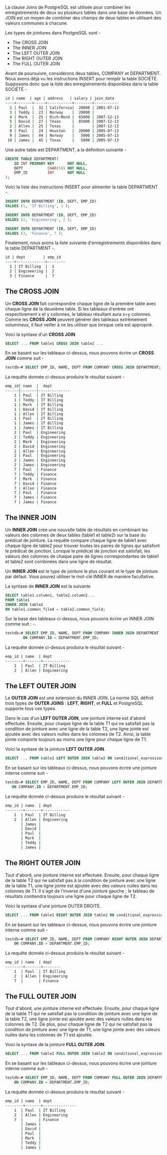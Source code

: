 La clause Joins de PostgreSQL est utilisée pour combiner les enregistrements de deux ou plusieurs tables dans une base de données. Un JOIN est un moyen de combiner des champs de deux tables en utilisant des valeurs communes à chacune.

Les types de jointures dans PostgreSQL sont -

- The CROSS JOIN
- The INNER JOIN
- The LEFT OUTER JOIN
- The RIGHT OUTER JOIN
- The FULL OUTER JOIN

Avant de poursuivre, considérons deux tables, COMPANY et DEPARTMENT. Nous avons déjà vu les instructions INSERT pour remplir la table SOCIÉTÉ. Supposons donc que la liste des enregistrements disponibles dans la table SOCIÉTÉ -

```bash
id | name  | age | address   | salary | join_date
----+-------+-----+-----------+--------+-----------
  1 | Paul  |  32 | California|  20000 | 2001-07-13
  3 | Teddy |  23 | Norway    |  20000 |
  4 | Mark  |  25 | Rich-Mond |  65000 | 2007-12-13
  5 | David |  27 | Texas     |  85000 | 2007-12-13
  2 | Allen |  25 | Texas     |        | 2007-12-13
  8 | Paul  |  24 | Houston   |  20000 | 2005-07-13
  9 | James |  44 | Norway    |   5000 | 2005-07-13
 10 | James |  45 | Texas     |   5000 | 2005-07-13
```

Une autre table est DEPARTMENT, a la définition suivante -

```sql
CREATE TABLE DEPARTMENT(
    ID INT PRIMARY KEY      NOT NULL,
    DEPT           CHAR(50) NOT NULL,
    EMP_ID         INT      NOT NULL
);
```

Voici la liste des instructions INSERT pour alimenter la table DEPARTMENT -.

```sql
INSERT INTO DEPARTMENT (ID, DEPT, EMP_ID)
VALUES (1, 'IT Billing', 1 );

INSERT INTO DEPARTMENT (ID, DEPT, EMP_ID)
VALUES (2, 'Engineering', 2 );

INSERT INTO DEPARTMENT (ID, DEPT, EMP_ID)
VALUES (3, 'Finance', 7 );
```

Finalement, nous avons la liste suivante d'enregistrements disponibles dans la table DEPARTMENT -.

```bash
id | dept        | emp_id
----+-------------+--------
  1 | IT Billing  |  1
  2 | Engineering |  2
  3 | Finance     |  7
```

## The CROSS JOIN

Un **CROSS JOIN** fait correspondre chaque ligne de la première table avec chaque ligne de la deuxième table. Si les tableaux d'entrée ont respectivement x et y colonnes, le tableau résultant aura x+y colonnes. Comme les **CROSS JOIN** peuvent générer des tableaux extrêmement volumineux, il faut veiller à ne les utiliser que lorsque cela est approprié.

Voici la syntaxe d'un **CROSS JOIN**

```sql
SELECT ... FROM table1 CROSS JOIN table2 ...
```

En se basant sur les tableaux ci-dessus, nous pouvons écrire un **CROSS JOIN** comme suit -

```sql
testdb=# SELECT EMP_ID, NAME, DEPT FROM COMPANY CROSS JOIN DEPARTMENT;
```

La requête donnée ci-dessus produira le résultat suivant -

```bash
emp_id| name  |  dept
------|-------|--------------
    1 | Paul  | IT Billing
    1 | Teddy | IT Billing
    1 | Mark  | IT Billing
    1 | David | IT Billing
    1 | Allen | IT Billing
    1 | Paul  | IT Billing
    1 | James | IT Billing
    1 | James | IT Billing
    2 | Paul  | Engineering
    2 | Teddy | Engineering
    2 | Mark  | Engineering
    2 | David | Engineering
    2 | Allen | Engineering
    2 | Paul  | Engineering
    2 | James | Engineering
    2 | James | Engineering
    7 | Paul  | Finance
    7 | Teddy | Finance
    7 | Mark  | Finance
    7 | David | Finance
    7 | Allen | Finance
    7 | Paul  | Finance
    7 | James | Finance
    7 | James | Finance
```

## The INNER JOIN

Un **INNER JOIN** crée une nouvelle table de résultats en combinant les valeurs des colonnes de deux tables (table1 et table2) sur la base du prédicat de jointure. La requête compare chaque ligne de table1 avec chaque ligne de table2 pour trouver toutes les paires de lignes qui satisfont le prédicat de jonction. Lorsque le prédicat de jonction est satisfait, les valeurs des colonnes de chaque paire de lignes correspondantes de table1 et table2 sont combinées dans une ligne de résultat.

Un **INNER JOIN** est le type de jointure le plus courant et le type de jointure par défaut. Vous pouvez utiliser le mot-clé INNER de manière facultative.

La syntaxe de **INNER JOIN** est la suivante

```sql
SELECT table1.column1, table2.column2...
FROM table1
INNER JOIN table2
ON table1.common_filed = table2.common_field;
```

Sur la base des tableaux ci-dessus, nous pouvons écrire un INNER JOIN comme suit : -.

```sql
testdb=# SELECT EMP_ID, NAME, DEPT FROM COMPANY INNER JOIN DEPARTMENT
        ON COMPANY.ID = DEPARTMENT.EMP_ID;
```

La requête donnée ci-dessus produira le résultat suivant -

```bash
emp_id | name  | dept
--------+-------+------------
    1  | Paul  | IT Billing
    2  | Allen | Engineering
```

## The LEFT OUTER JOIN

Le **OUTER JOIN** est une extension du INNER JOIN. La norme SQL définit trois types de **OUTER JOINS** : **LEFT**, **RIGHT**, et **FULL** et PostgreSQL supporte tous ces types.

Dans le cas d'un **LEFT OUTER JOIN**, une jointure interne est d'abord effectuée. Ensuite, pour chaque ligne de la table T1 qui ne satisfait pas la condition de jointure avec une ligne de la table T2, une ligne jointe est ajoutée avec des valeurs nulles dans les colonnes de T2. Ainsi, la table jointe comporte toujours au moins une ligne pour chaque ligne de T1.

Voici la syntaxe de la jointure **LEFT OUTER JOIN**.

```sql
SELECT ... FROM table1 LEFT OUTER JOIN table2 ON conditional_expression ...
```

En se basant sur les tableaux ci-dessus, nous pouvons écrire une jointure interne comme suit -

```sql
testdb=# SELECT EMP_ID, NAME, DEPT FROM COMPANY LEFT OUTER JOIN DEPARTMENT
   ON COMPANY.ID = DEPARTMENT.EMP_ID;
```

La requête donnée ci-dessus produira le résultat suivant -

```bash
emp_id | name  | dept
--------+-------+------------
    1  | Paul  | IT Billing
    2  | Allen | Engineering
       | James |
       | David |
       | Paul  |
       | Mark  |
       | Teddy |
       | James |
```

## The RIGHT OUTER JOIN

Tout d'abord, une jointure interne est effectuée. Ensuite, pour chaque ligne de la table T2 qui ne satisfait pas à la condition de jointure avec une ligne de la table T1, une ligne jointe est ajoutée avec des valeurs nulles dans les colonnes de T1. Il s'agit de l'inverse d'une jointure gauche ; le tableau de résultats contiendra toujours une ligne pour chaque ligne de T2.

Voici la syntaxe d'une jointure OUTER DROITE.

```sql
SELECT ... FROM table1 RIGHT OUTER JOIN table2 ON conditional_expression ...
```

En se basant sur les tableaux ci-dessus, nous pouvons écrire une jointure interne comme suit -

```sql
testdb=# SELECT EMP_ID, NAME, DEPT FROM COMPANY RIGHT OUTER JOIN DEPARTMENT
    ON COMPANY.ID = DEPARTMENT.EMP_ID;
```

La requête donnée ci-dessus produira le résultat suivant -

```bash
emp_id | name  | dept
--------+-------+--------
    1  | Paul  | IT Billing
    2  | Allen | Engineering
    7  |       | Finance
```

## The FULL OUTER JOIN

Tout d'abord, une jointure interne est effectuée. Ensuite, pour chaque ligne de la table T1 qui ne satisfait pas la condition de jointure avec une ligne de la table T2, une ligne jointe est ajoutée avec des valeurs nulles dans les colonnes de T2. De plus, pour chaque ligne de T2 qui ne satisfait pas la condition de jointure avec une ligne de T1, une ligne jointe avec des valeurs nulles dans les colonnes de T1 est ajoutée.

Voici la syntaxe de la jointure **FULL OUTER JOIN**.

```sql
SELECT ... FROM table1 FULL OUTER JOIN table2 ON conditional_expression ...
```

En se basant sur les tableaux ci-dessus, nous pouvons écrire une jointure interne comme suit -

```sql
testdb=# SELECT EMP_ID, NAME, DEPT FROM COMPANY FULL OUTER JOIN DEPARTMENT
    ON COMPANY.ID = DEPARTMENT.EMP_ID;
```

La requête donnée ci-dessus produira le résultat suivant -

```bash
emp_id | name  | dept
--------+-------+---------------
    1  | Paul  | IT Billing
    2  | Allen | Engineering
    7  |       | Finance
       | James |
       | David |
       | Paul  |
       | Mark  |
       | Teddy |
       | James |
```